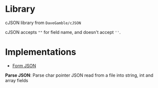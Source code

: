 # Library

cJSON library from ``DaveGamble/cJSON``

cJSON accepts ``""`` for field name, and doesn't accept ``''``.

# Implementations

* [Form JSON]()

**Parse JSON**: Parse char pointer JSON read from a file into string, int and array fields 